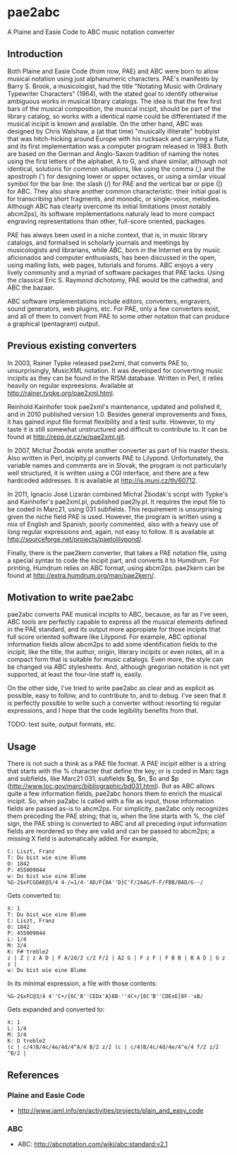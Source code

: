 # pae2abc

A Plaine and Easie Code to ABC music notation converter


## Introduction

Both Plaine and Easie Code (from now, PAE) and ABC were born to allow
musical notation using just alphanumeric characters.  PAE's manifesto
by Barry S. Brook, a musicologist, had the title "Notating Music with
Ordinary Typewriter Characters" (1964), with the stated goal to
identify otherwise ambiguous works in musical library catalogs.  The
idea is that the few first bars of the musical composition, the
musical incipit, should be part of the library catalog, so works with
a identical name could be differentiated if the musical incipit is
known and available.  On the other hand, ABC was designed by Chris
Walshaw, a (at that time) "musically illiterate" hobbyist that was
hitch-hicking around Europe with his rucksack and carrying a flute,
and its first implementation was a computer program released in 1983.
Both are based on the German and Anglo-Saxon tradition of naming the
notes using the first letters of the alphabet, A to G, and share
similar, although not identical, solutions for common situations, like
using the comma (,) and the apostroph (') for designing lower or upper
octaves, or using a similar visual symbol for the bar line: the slash
(/) for PAE and the vertical bar or pipe (|) for ABC.  They also share
another common characteristic: their initial goal is for transcribing
short fragments, and monodic, or single-voice, melodies.  Although ABC
has clearly overcome its initial limitations (most notably abcm2ps),
its software implementations naturaly lead to more compact engraving
representations than other, full-score oriented, packages.

PAE has always been used in a niche context, that is, in music library
catalogs, and formalised in scholarly journals and meetings by
musicologists and librarians, while ABC, born in the Internet era by
music aficionados and computer enthusiasts, has been discussed in the
open, using mailing lists, web pages, tutorials and forums.  ABC
enjoys a very lively community and a myriad of software packages that
PAE lacks.  Using the classical Eric S. Raymond dichotomy, PAE would
be the cathedral, and ABC the bazaar.

ABC software implementations include editors, converters, engravers,
sound generators, web plugins, etc.  For PAE, only a few converters
exist, and all of them to convert from PAE to some other notation that
can produce a graphical (pentagram) output.


## Previous existing converters

In 2003, Rainer Typke released pae2xml, that converts PAE to,
unsurprisingly, MusicXML notation.  It was developed for converting
music incipits as they can be found in the RISM database.  Written in
Perl, it relies heavily on regular expreesions.  Available at
http://rainer.typke.org/pae2xml.html.

Reinhold Kainhofer took pae2xml's maintenance, updated and polished
it, and in 2010 published version 1.0.  Besides general improvements
and fixes, it has gained input file format flexibility and a test
suite.  However, to my taste it is still somewhat unstructured and
difficult to contribute to.  It can be found at
http://repo.or.cz/w/pae2xml.git.

In 2007, Michal Žbodák wrote another converter as part of his master
thesis.  Also written in Perl, incipity.pl converts PAE to Lilypond.
Unfortunately, the variable names and comments are in Slovak, the
program is not particularly well structured, it is written using a CGI
interface, and there are a few hardcoded addresses.  It is available
at http://is.muni.cz/th/60712.

In 2011, Ignacio José Lizarán combined Michal Žbodák's script with
Typke's and Kainhofer's pae2xml.pl, published pae2ly.pl.  It requires
the input file to be coded in Marc21, using 031 subfields.  This
requirement is unsurprising given the niche field PAE is used.
However, the program is written using a mix of English and Spanish,
poorly commented, also with a heavy use of long regular expressions
and, again, not easy to follow.  It is available at
http://sourceforge.net/projects/paetolilypond/.

Finally, there is the pae2kern converter, that takes a PAE notation
file, using a special syntax to code the incipit part, and converts it
to Humdrum.  For printing, Humdrum relies on ABC format, using
abcm2ps.  pae2kern can be found at
http://extra.humdrum.org/man/pae2kern/.


## Motivation to write pae2abc

pae2abc converts PAE musical incipits to ABC, because, as far as I've
seen, ABC tools are perfectly capable to express all the musical
elements defined in the PAE standard, and its output more appropiate
for those incipits that full score oriented software like Lilypond.
For example, ABC optional information fields allow abcm2ps to add some
identification fields to the incipit, like the title, the author,
origin, literary incipits or even notes, all in a compact form that is
suitable for music catalogs.  Even more, the style can be changed via
ABC stylesheets.  And, although gregorian notation is not yet
supported, at least the four-line staff is, easily.

On the other side, I've tried to write pae2abc as clear and as
explicit as possible, easy to follow, and to contribute to, and to
debug.  I've seen that it is perfectly possible to write such a
converter without resorting to regular expressions, and I hope that
the code legibility benefits from that.

TODO: test suite, output formats, etc.


## Usage

There is not such a think as a PAE file format.  A PAE incipit either
is a string that starts with the % character that define the key, or
is coded in Marc tags and subfields, like Marc21 031, subfields $g,
$n, $o and $p (http://www.loc.gov/marc/bibliographic/bd031.html).  But
as ABC allows quite a few information fields, pae2abc honors them to
enrich the musical incipit.  So, when pa2abc is called with a file as
input, those information fields are passed as-is to abcm2ps.  For
simplicity, pae2abc only recognizes them preceding the PAE string;
that is, when the line starts with %, the clef sign, the PAE string is
converted to ABC and all preceding input information fields are
reordered so they are valid and can be passed to abcm2ps; a missing X
field is automatically added.  For example,

    C: Liszt, Franz
    T: Du bist wie eine Blume
    O: 1842
    P: 455009044
    w: Du bist wie eine Blume
    %G-2$xFCGDAE@3/4 4-/=1/4-'AD/F{8A''D}C'F/2A4G/F-F/FBB/BAD/G--/

Gets converted to:

    X: 1
    T: Du bist wie eine Blume
    C: Liszt, Franz
    O: 1842
    P: 455009044
    L: 1/4
    M: 3/4
    K: F# treble2
    z | Z | z A D | F A/2d/2 c/2 F/2 | A2 G | F z F | F B B | B A D | G z z | 
    w: Du bist wie eine Blume

In its minimal expression, a file with those contents:

    %G-2$xFC@3/4 4''C+/{6C'B''CEDx'A}8B-''4C+/{6C'B''CDExE}8F-'xB/

Gets expanded and converted to:

    X: 1
    L: 1/4
    M: 3/4
    K: D treble2
    (c | c/4)B/4c/4e/4d/4^A/4 B/2 z/2 (c | c/4)B/4c/4d/4e/4^e/4 f/2 z/2 ^B/2 | 



## References

### Plaine and Easie Code

* http://www.iaml.info/en/activities/projects/plain_and_easy_code

### ABC

* ABC: http://abcnotation.com/wiki/abc:standard:v2.1
